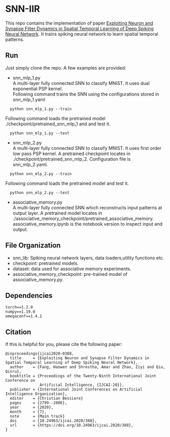 # SNN-IIR
This repo contains the implementation of paper [Exploiting Neuron and Synapse Filter Dynamics in Spatial Temporal Learning of Deep Spiking Neural Network](https://www.ijcai.org/Proceedings/2020/388). It trains spiking neural network to learn spatial temporal patterns.

## Run

Just simply clone the repo. A few examples are provided:
- snn_mlp_1.py  
A multi-layer fully connected SNN to classify MNIST. It uses dual exponential PSP kernel.  
Following command trains the SNN using the configurations stored in snn_mlp_1.yaml
```
  python snn_mlp_1.py --train
```

Following command loads the pretrained model ./checkpoint/pretrained_snn_mlp_1 and and test it.  
```
  python snn_mlp_1.py --test
```

- snn_mlp_2.py  
A multi-layer fully connected SNN to classify MNIST. It uses first order low pass PSP kernel. A pretrained checkpoint locates in ./checkpoint/pretrained_snn_mlp_2. Configuration file is snn_mlp_2.yaml. 
```
  python snn_mlp_2.py --train
```

Following command loads the pretrained model and test it.  
```
  python snn_mlp_2.py --test
```

- associative_memory.py  
A multi-layer fully connected SNN which reconstructs input patterns at output layer. A pretrained model locates in ./associative_memory_checkpoint/pretrained_associative_memory. 
associative_memory.ipynb is the notebook version to inspect input and output.  

## File Organization
- snn_lib: Spiking neural network layers, data loaders,utility functions etc.
- checkpoint: pretrained models.
- dataset: data used for associative memory experiments.
- associative_memory_checkpoint: pre-trained model of associative_memory.py.

## Dependencies
```
torch==1.2.0
numpy==1.19.0
omegaconf==1.4.1
```

## Citation
If this is helpful for you, please cite the following paper:
```
@inproceedings{ijcai2020-0388,
  title     = {Exploiting Neuron and Synapse Filter Dynamics in Spatial Temporal Learning of Deep Spiking Neural Network},
  author    = {Fang, Haowen and Shrestha, Amar and Zhao, Ziyi and Qiu, Qinru},
  booktitle = {Proceedings of the Twenty-Ninth International Joint Conference on
               Artificial Intelligence, {IJCAI-20}},
  publisher = {International Joint Conferences on Artificial Intelligence Organization},             
  editor    = {Christian Bessiere}	
  pages     = {2799--2806},
  year      = {2020},
  month     = {7},
  note      = {Main track}
  doi       = {10.24963/ijcai.2020/388},
  url       = {https://doi.org/10.24963/ijcai.2020/388},
}
```

